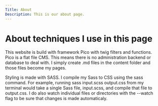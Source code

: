 ```yaml
---
Title: About
Description: This is our about page.
---
```


About techniques I use in this page
==========================

This website is build with framework Pico with twig filters and functions. Pico is a flat file CMS. This means there is no administration backend or database to deal with. I simply create .md files in the content folder and those files become my pages.


Styling is made with SASS. I compile my Sass to CSS using the sass command.  For example, running sass input.scss output.css from my terminal would take a single Sass file, input.scss, and compile that file to output.css.
I do also watch individual files or directories with the --watch flag to be sure that changes is made automaticaly.